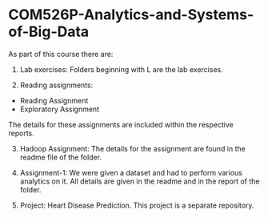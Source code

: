 # COM526P-Analytics-and-Systems-of-Big-Data
As part of this course there are:  
1. Lab exercises: Folders beginning with L are the lab exercises.  

2. Reading assignments: 
  * Reading Assignment  
  * Exploratory Assignment  

The details for these assignments are included within the respective reports.  

3. Hadoop Assignment: The details for the assignment are found in the readme file of the folder.  

4. Assignment-1: We were given a dataset and had to perform various analytics on it. All details are given in the readme and in the report of the folder.  

5. Project: Heart Disease Prediction. This project is a separate repository.

